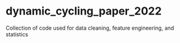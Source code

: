 # dynamic_cycling_paper_2022
Collection of code used for data cleaning, feature engineering, and statistics
